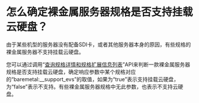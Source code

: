 # 怎么确定裸金属服务器规格是否支持挂载云硬盘？<a name="bms_faq_0203"></a>

由于某些机型的服务器没有配备SDI卡，或者其他服务器本身的原因，有些规格的裸金属服务器不支持挂载云硬盘。

您可以通过调用“[查询规格详情和规格扩展信息列表](https://support.huaweicloud.com/api-bms/bms_api_0619.html)”API来判断一款裸金属服务器规格是否支持挂载云硬盘，确定响应参数中某个规格对应的“baremetal:\_\_support\_evs”的取值，如果为“true”表示支持挂载云硬盘，为“false”表示不支持。有些裸金属服务器规格中无此参数，也表示不支持云硬盘。

